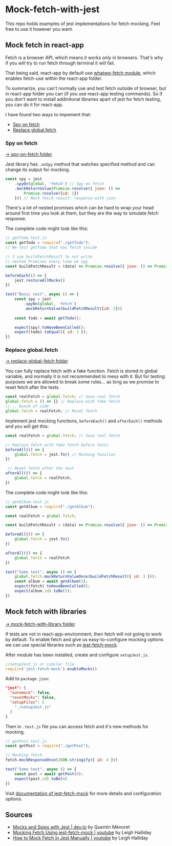 # Mock-fetch-with-jest
This repo holds examples of jest implementations for fetch mocking. Feel free to use it however you want.

## Mock fetch in react-app
Fetch is a browser API, which means it works only in browsers. That's why if you will try to run fetch through terminal it will fail.

That being said, react-app by default use [whatwg-fetch module](https://github.com/github/fetch), which enables fetch-use within the react-app folder.

To summarize, you can't normally use and test fetch outside of browser, but in react-app folder you can (if you use react-app testing commands). So if you don't want to install addinitonal libraries apart of jest for fetch testing, you can do it for react-app.

I have found two ways to impement that:
- [Spy on fetch](#spy-on-fetch)
- [Replace global.fetch](#replace-globalfetch)

### Spy on fetch
[→ spy-on-fetch folder](./mock-fetch-react/src/spy-on-fetch/)

Jest library has `.onSpy` method that watches specified method and can change its output for mocking. 

```javascript
const spy = jest
    .spyOn(global, 'fetch') // Spy on fetch
    .mockReturnValue(Promise.resolve({ json: () => 
        Promise.resolve({id: 2}) 
    })) // Mock fetch-result: response with json
```
There's a lot of nested promises which can be hard to wrap your head around first time you look at them, but they are the way to simulate fetch response.

The complete code might look like this:

```javascript
// getTodo.test.js
const getTodo = require("./getTodo");
// We test getTodo that has fetch inside

// I use buildFetchResult to not write 
// nested Promises every time we spy
const buildFetchResult = (data) => Promise.resolve({ json: () => Promise.resolve(data) })

beforeEach(() => {
    jest.restoreAllMocks()
})

test("Basic test", async () => {
    const spy = jest
        .spyOn(global, 'fetch')
        .mockReturnValue(buildFetchResult({id: 2}))
    
    const todo = await getTodo();

    expect(spy).toHaveBeenCalled();
    expect(todo).toEqual({ id: 2 });
})
```
### Replace global.fetch

[→ replace-global-fetch folder](/mock-fetch-react/src/replace-global-fetch/)

You can fully replace fetch with a fake function. Fetch is stored in global variable, and normally it is not recommended to mess with it. But for testing purposes we are allowed to break some rules... as long as we promise to reset fetch after the tests.

``` javascript
const realFetch = global.fetch; // Save real fetch
global.fetch = () => {} // Replace with fake fetch
//... bunch of code
global.fetch = realFetch; // Reset fetch
``` 

Implement jest mocking functions, `beforeEach()` and `afterEach()` methods and you will get this:

```javascript
const realFetch = global.fetch; // Save real fetch

// Replace fetch with fake fetch before tests
beforeAll(() => {
    global.fetch = jest.fn() // Mocking function
})

 // Reset fetch after the test
afterAll(() => {
    global.fetch = realFetch;
})

```
The complete code might look like this:

```javascript
// getAlbum.test.js
const getAlbum = require("./getAlbum");

const realFetch = global.fetch;

const buildFetchResult = (data) => Promise.resolve({ json: () => Promise.resolve(data) });

beforeAll(() => {
    global.fetch = jest.fn()
})

afterAll(() => {
    global.fetch = realFetch
})

test("Some test", async () => {
    global.fetch.mockReturnValueOnce(buildFetchResult({ id: 3 }));
    const album = await getAlbum(3);
    expect(fetch).toHaveBeenCalled();
    expect(album.id).toBe(3);
})
```

## Mock fetch with libraries

[→ mock-fetch-with-library folder](/mock-fetch-with-library/utils/)

If tests are not in react-app-environment, then fetch will not going to work by default. To enable fetch and give us easy-to-configure mocking options we can use special libraries such as [jest-fetch-mock](https://github.com/jefflau/jest-fetch-mock).

After module has been installed, create and configure `setupJest.js`.

```javascript
//setupJest.js or similar file
require('jest-fetch-mock').enableMocks()
```

Add to `package.json`:
```JSON
"jest": {
  "automock": false,
  "resetMocks": false,
  "setupFiles": [
    "./setupJest.js"
  ]
}
```
Then in `.test.js` file you can access fetch and it's new methods for mocking.
```javascript
// getPost.test.js
const getPost = require("./getPost");

// Mocking fetch
fetch.mockResponseOnce(JSON.stringify({ id: 4 }))

test("Some test", async () => {
    const post = await getPost(4);
    expect(post.id).toBe(4)
})
```
Visit [documentation of jest-fetch-mock]() for more details and configuration options.

## Sources
- [Mocks and Spies with Jest | dev.to](https://dev.to/qmenoret/mocks-and-spies-with-jest-32gf) by Quentin Ménoret
- [Mocking Fetch Using jest-fetch-mock | youtube](https://youtu.be/yhUep7E9O20) by Leigh Halliday
- [How to Mock Fetch in Jest Manually | youtube](https://youtu.be/mHXhuPHiDj8) by Leigh Halliday